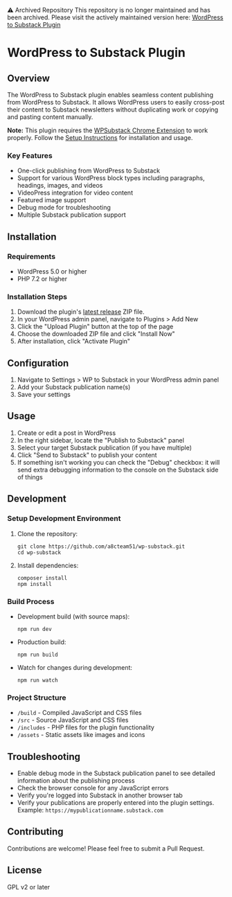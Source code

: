 ⚠️ Archived Repository
This repository is no longer maintained and has been archived.
Please visit the actively maintained version here: [WordPress to Substack Plugin](https://github.com/a8cteam51/wp-substack)

# WordPress to Substack Plugin

## Overview

The WordPress to Substack plugin enables seamless content publishing from WordPress to Substack. It allows WordPress users to easily cross-post their content to Substack newsletters without duplicating work or copying and pasting content manually.

**Note:** This plugin requires the [WPSubstack Chrome Extension](https://github.com/a8cteam51/WPSubstackChromeExtension) to work properly. Follow the [Setup Instructions](https://github.com/a8cteam51/WPSubstackChromeExtension#setup-instructions) for installation and usage.

### Key Features

- One-click publishing from WordPress to Substack
- Support for various WordPress block types including paragraphs, headings, images, and videos
- VideoPress integration for video content
- Featured image support
- Debug mode for troubleshooting
- Multiple Substack publication support

## Installation

### Requirements

- WordPress 5.0 or higher
- PHP 7.2 or higher

### Installation Steps

1. Download the plugin's [latest release](https://github.com/a8cteam51/wp-substack/releases/latest/download/wp-substack.zip) ZIP file.
2. In your WordPress admin panel, navigate to Plugins > Add New
3. Click the "Upload Plugin" button at the top of the page
4. Choose the downloaded ZIP file and click "Install Now"
5. After installation, click "Activate Plugin"

## Configuration

1. Navigate to Settings > WP to Substack in your WordPress admin panel
2. Add your Substack publication name(s)
3. Save your settings

## Usage

1. Create or edit a post in WordPress
2. In the right sidebar, locate the "Publish to Substack" panel
3. Select your target Substack publication (if you have multiple)
4. Click "Send to Substack" to publish your content
5. If something isn't working you can check the "Debug" checkbox: it will send extra debugging information to the console on the Substack side of things

## Development

### Setup Development Environment

1. Clone the repository:
   ```
   git clone https://github.com/a8cteam51/wp-substack.git
   cd wp-substack
   ```

2. Install dependencies:
   ```
   composer install
   npm install
   ```

### Build Process

- Development build (with source maps):
   ```
   npm run dev
   ```

- Production build:
   ```
   npm run build
   ```

- Watch for changes during development:
   ```
   npm run watch
   ```

### Project Structure

- `/build` - Compiled JavaScript and CSS files
- `/src` - Source JavaScript and CSS files
- `/includes` - PHP files for the plugin functionality
- `/assets` - Static assets like images and icons

## Troubleshooting

- Enable debug mode in the Substack publication panel to see detailed information about the publishing process
- Check the browser console for any JavaScript errors
- Verify you're logged into Substack in another browser tab
- Verify your publications are properly entered into the plugin settings. Example: `https://mypublicationname.substack.com`

## Contributing

Contributions are welcome! Please feel free to submit a Pull Request.

## License

GPL v2 or later